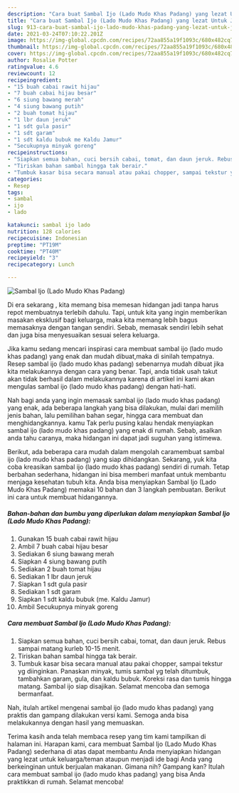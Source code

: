 ```yaml
---
description: "Cara buat Sambal Ijo (Lado Mudo Khas Padang) yang lezat Untuk Jualan"
title: "Cara buat Sambal Ijo (Lado Mudo Khas Padang) yang lezat Untuk Jualan"
slug: 913-cara-buat-sambal-ijo-lado-mudo-khas-padang-yang-lezat-untuk-jualan
date: 2021-03-24T07:10:22.201Z
image: https://img-global.cpcdn.com/recipes/72aa855a19f1093c/680x482cq70/sambal-ijo-lado-mudo-khas-padang-foto-resep-utama.jpg
thumbnail: https://img-global.cpcdn.com/recipes/72aa855a19f1093c/680x482cq70/sambal-ijo-lado-mudo-khas-padang-foto-resep-utama.jpg
cover: https://img-global.cpcdn.com/recipes/72aa855a19f1093c/680x482cq70/sambal-ijo-lado-mudo-khas-padang-foto-resep-utama.jpg
author: Rosalie Potter
ratingvalue: 4.6
reviewcount: 12
recipeingredient:
- "15 buah cabai rawit hijau"
- "7 buah cabai hijau besar"
- "6 siung bawang merah"
- "4 siung bawang putih"
- "2 buah tomat hijau"
- "1 lbr daun jeruk"
- "1 sdt gula pasir"
- "1 sdt garam"
- "1 sdt kaldu bubuk me Kaldu Jamur"
- "Secukupnya minyak goreng"
recipeinstructions:
- "Siapkan semua bahan, cuci bersih cabai, tomat, dan daun jeruk. Rebus sampai matang kurleb 10-15 menit."
- "Tiriskan bahan sambal hingga tak berair."
- "Tumbuk kasar bisa secara manual atau pakai chopper, sampai tekstur yg diinginkan. Panaskan minyak, tumis sambal yg telah ditumbuk, tambahkan garam, gula, dan kaldu bubuk. Koreksi rasa dan tumis hingga matang. Sambal ijo siap disajikan. Selamat mencoba dan semoga bermanfaat."
categories:
- Resep
tags:
- sambal
- ijo
- lado

katakunci: sambal ijo lado 
nutrition: 128 calories
recipecuisine: Indonesian
preptime: "PT19M"
cooktime: "PT40M"
recipeyield: "3"
recipecategory: Lunch

---
```



![Sambal Ijo (Lado Mudo Khas Padang)](https://img-global.cpcdn.com/recipes/72aa855a19f1093c/680x482cq70/sambal-ijo-lado-mudo-khas-padang-foto-resep-utama.jpg)

Di era  sekarang , kita memang bisa memesan hidangan jadi tanpa harus repot membuatnya terlebih dahulu. Tapi, untuk kita yang ingin memberikan masakan eksklusif bagi keluarga, maka kita memang lebih bagus memasaknya dengan tangan sendiri. Sebab, memasak sendiri lebih sehat dan juga bisa menyesuaikan sesuai selera keluarga.

Jika kamu sedang mencari inspirasi cara membuat sambal ijo (lado mudo khas padang) yang enak dan mudah dibuat,maka di sinilah tempatnya. Resep sambal ijo (lado mudo khas padang)  sebenarnya mudah dibuat jika kita melakukannya dengan cara yang benar. Tapi, anda tidak usah takut akan tidak berhasil dalam melakukannya 
karena di artikel ini kami akan mengulas sambal ijo (lado mudo khas padang) dengan hati-hati.  



Nah bagi anda yang ingin memasak sambal ijo (lado mudo khas padang) yang enak, ada beberapa langkah yang bisa dilakukan, mulai dari memilih jenis bahan, lalu pemilihan bahan segar, hingga cara membuat dan menghidangkannya. kamu Tak perlu pusing kalau hendak menyiapkan sambal ijo (lado mudo khas padang) yang enak di rumah. Sebab, asalkan anda  tahu caranya, maka hidangan ini dapat jadi suguhan yang istimewa.

Berikut, ada beberapa cara mudah dalam mengolah caramembuat sambal ijo (lado mudo khas padang) yang siap dihidangkan. Sekarang, yuk kita coba kreasikan sambal ijo (lado mudo khas padang) sendiri di rumah. Tetap berbahan sederhana, hidangan ini bisa memberi manfaat untuk membantu menjaga kesehatan tubuh kita. Anda bisa menyiapkan Sambal Ijo (Lado Mudo Khas Padang) memakai 10 bahan dan 3 langkah pembuatan. Berikut ini cara untuk membuat hidangannya.

<!--inarticleads1-->

##### Bahan-bahan dan bumbu yang diperlukan dalam menyiapkan Sambal Ijo (Lado Mudo Khas Padang):

1. Gunakan 15 buah cabai rawit hijau
1. Ambil 7 buah cabai hijau besar
1. Sediakan 6 siung bawang merah
1. Siapkan 4 siung bawang putih
1. Sediakan 2 buah tomat hijau
1. Sediakan 1 lbr daun jeruk
1. Siapkan 1 sdt gula pasir
1. Sediakan 1 sdt garam
1. Siapkan 1 sdt kaldu bubuk (me. Kaldu Jamur)
1. Ambil Secukupnya minyak goreng




<!--inarticleads2-->

##### Cara membuat Sambal Ijo (Lado Mudo Khas Padang):

1. Siapkan semua bahan, cuci bersih cabai, tomat, dan daun jeruk. Rebus sampai matang kurleb 10-15 menit.
1. Tiriskan bahan sambal hingga tak berair.
1. Tumbuk kasar bisa secara manual atau pakai chopper, sampai tekstur yg diinginkan. Panaskan minyak, tumis sambal yg telah ditumbuk, tambahkan garam, gula, dan kaldu bubuk. Koreksi rasa dan tumis hingga matang. Sambal ijo siap disajikan. Selamat mencoba dan semoga bermanfaat.




Nah, itulah artikel mengenai  sambal ijo (lado mudo khas padang)  yang praktis dan gampang dilakukan versi kami. Semoga anda bisa melakukannya dengan hasil yang memuaskan. 

Terima kasih anda telah membaca resep yang tim kami tampilkan di halaman ini. Harapan kami, cara membuat  Sambal Ijo (Lado Mudo Khas Padang) sederhana di atas dapat membantu Anda menyiapkan hidangan yang lezat untuk keluarga/teman ataupun menjadi ide bagi Anda yang berkeinginan untuk berjualan makanan. Gimana nih? Gampang kan? Itulah cara membuat sambal ijo (lado mudo khas padang) yang bisa Anda praktikkan di rumah. Selamat mencoba!

